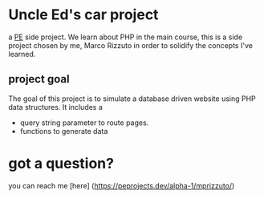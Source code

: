 # Uncle Ed's car project
a [PE](https://perpetual.education) side project. We learn about PHP in the main course, this is a side project chosen by me, Marco Rizzuto in order to solidify the concepts I've learned.

## project goal
The goal of this project is to simulate a database driven website using PHP data structures. It includes a 
- query string parameter to route pages.
- functions to generate data

# got a question? 
you can reach me [here] (https://peprojects.dev/alpha-1/mprizzuto/)

